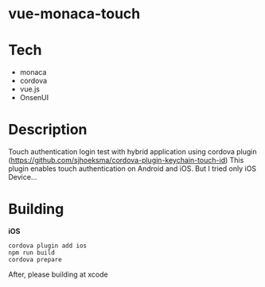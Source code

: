 # vue-monaca-touch

# Tech
- monaca
- cordova
- vue.js
- OnsenUI

# Description
Touch authentication login test with hybrid application using cordova plugin (https://github.com/sjhoeksma/cordova-plugin-keychain-touch-id)
This plugin enables touch authentication on Android and iOS.
But I tried only iOS Device...

# Building
<b>iOS</b>
```
cordova plugin add ios
npm run build
cordova prepare
```
After, please building at xcode
